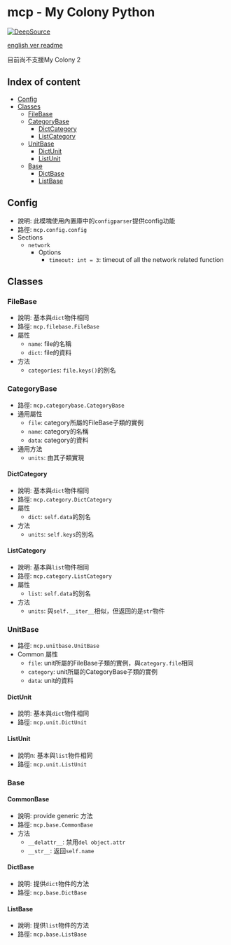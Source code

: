 # mcp - My Colony Python

  [![DeepSource](https://deepsource.io/gh/MCW-My-Colony-Wiki/mcp.svg/?label=active+issues&show_trend=true)](https://deepsource.io/gh/MCW-My-Colony-Wiki/mcp/?ref=repository-badge)
  
  [english ver readme](README.md)
  
  目前尚不支援My Colony 2

## Index of content

- [Config](##Config)
- [Classes](##Classes)
  - [FileBase](###FileBase)
  - [CategoryBase](###CategoryBase)
    - [DictCategory](####DictCategory)
    - [ListCategory](####ListCategory)
  - [UnitBase](###UnitBase)
    - [DictUnit](####DictUnit)
    - [ListUnit](####ListUnit)
  - [Base](###Base)
    - [DictBase](####DictBase)
    - [ListBase](####ListBase)

## Config

- 說明: 此模塊使用內置庫中的`configparser`提供config功能
- 路徑: `mcp.config.config`
- Sections
  - `network`
    - Options
      - `timeout: int = 3`: timeout of all the network related function

## Classes

### FileBase

- 說明: 基本與`dict`物件相同
- 路徑: `mcp.filebase.FileBase`
- 屬性
  - `name`: file的名稱
  - `dict`: file的資料
- 方法
  - `categories`: `file.keys()`的別名

### CategoryBase

- 路徑: `mcp.categorybase.CategoryBase`
- 通用屬性
  - `file`: category所屬的FileBase子類的實例
  - `name`: category的名稱
  - `data`: category的資料
- 通用方法
  - `units`: 由其子類實現

#### DictCategory

- 說明: 基本與`dict`物件相同
- 路徑: `mcp.category.DictCategory`
- 屬性
  - `dict`: `self.data`的別名
- 方法
  - `units`: `self.keys`的別名

#### ListCategory

- 說明: 基本與`list`物件相同
- 路徑: `mcp.category.ListCategory`
- 屬性
  - `list`: `self.data`的別名
- 方法
  - `units`: 與`self.__iter__`相似，但返回的是`str`物件

### UnitBase

- 路徑: `mcp.unitbase.UnitBase`
- Common 屬性
  - `file`: unit所屬的FileBase子類的實例，與`category.file`相同
  - `category`: unit所屬的CategoryBase子類的實例
  - `data`: unit的資料

#### DictUnit

- 說明: 基本與`dict`物件相同
- 路徑: `mcp.unit.DictUnit`

#### ListUnit

- 說明n: 基本與`list`物件相同
- 路徑: `mcp.unit.ListUnit`

### Base

#### CommonBase

- 說明: provide generic 方法
- 路徑: `mcp.base.CommonBase`
- 方法
  - `__delattr__`: 禁用`del object.attr`
  - `__str__`: 返回`self.name`

#### DictBase

- 說明: 提供`dict`物件的方法
- 路徑: `mcp.base.DictBase`

#### ListBase

- 說明: 提供`list`物件的方法
- 路徑: `mcp.base.ListBase`
